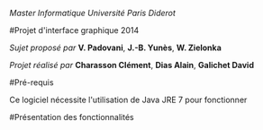 *Master Informatique*
*Université Paris Diderot*

#Projet d'interface graphique 2014

*Sujet proposé par* **V. Padovani**, **J.-B. Yunès**, **W. Zielonka**


*Projet réalisé par* **Charasson Clément**, **Dias Alain**, **Galichet David**


#Pré-requis

Ce logiciel nécessite l'utilisation de Java JRE 7 pour fonctionner



#Présentation des fonctionnalités


